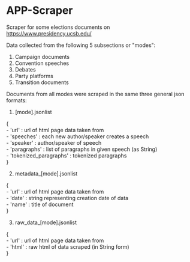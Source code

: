 # APP-Scraper

Scraper for some elections documents on https://www.presidency.ucsb.edu/

Data collected from the following 5 subsections or "modes":
1. Campaign documents
2. Convention speeches
3. Debates
4. Party platforms
5. Transition documents

Documents from all modes were scraped in the same three general json formats:  

1. [mode].jsonlist

  {   
    - 'url' : url of html page data taken from  
    - 'speeches' : each new author/speaker creates a speech   
          - 'speaker' : author/speaker of speech  
          - 'paragraphs' : list of paragraphs in given speech (as String)  
          - 'tokenized_paragraphs' : tokenized paragraphs   
  }   
 
 2. metadata_[mode].jsonlist   

  {   
    - 'url' : url of html page data taken from   
    - 'date' : string representing creation date of data   
    - 'name' : title of document   
  }   
 
 3. raw_data_[mode].jsonlist   

  {  
    - 'url' : url of html page data taken from  
    - 'html' : raw html of data scraped (in String form)  
  }  
  
  
  
  
    
